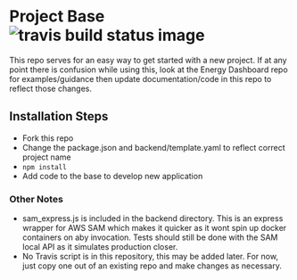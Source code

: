 # Project Base ![travis build status image](https://app.travis-ci.com/OSU-Sustainability-Office/sustainability-kiosks.svg?branch=master&status=passed)
This repo serves for an easy way to get started with a new project. If at any point there is confusion while using this, look at the Energy Dashboard repo for examples/guidance then update documentation/code in this repo to reflect those changes.

## Installation Steps
- Fork this repo
- Change the package.json and backend/template.yaml to reflect correct project name
- ```npm install```
- Add code to the base to develop new application

### Other Notes
- sam_express.js is included in the backend directory. This is an express wrapper for AWS SAM which makes it quicker as it wont spin up docker containers on aby invocation. Tests should still be done with the SAM local API as it simulates production closer.
- No Travis script is in this repository, this may be added later. For now, just copy one out of an existing repo and make changes as necessary.
